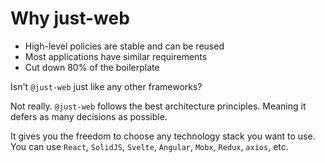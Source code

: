 # Why just-web

- High-level policies are stable and can be reused
- Most applications have similar requirements
- Cut down 80% of the boilerplate

Isn't `@just-web` just like any other frameworks?

Not really. `@just-web` follows the best architecture principles.
Meaning it defers as many decisions as possible.

It gives you the freedom to choose any technology stack you want to use.
You can use `React`, `SolidJS`, `Svelte`, `Angular`, `Mobx`, `Redux`, `axios`, etc.
